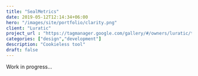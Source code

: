 ```yaml
---
title: "SealMetrics"
date: 2019-05-12T12:14:34+06:00
hero: "/images/site/portfolio/clarity.png"
client: "Luratic"
project_url : "https://tagmanager.google.com/gallery/#/owners/luratic/templates/sealmetrics"
categories: ["design","development"]
description: "Cookieless tool"
draft: false
---
```


Work in progress...
